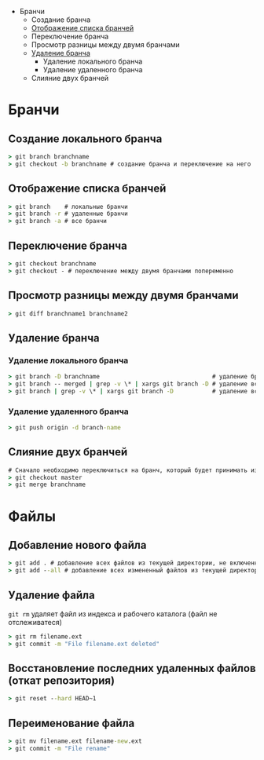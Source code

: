 * Бранчи
  * Создание бранча
  * [Отображение списка бранчей](#отображение-списка-бранчей)
  * Переключение бранча
  * Просмотр разницы между двумя бранчами
  * [Удаление бранча](#удаление-бранча)
    * Удаление локального бранча
    * Удаление удаленного бранча 
  * Слияние двух бранчей  
# Бранчи
## Создание локального бранча
```cmd
> git branch branchname
> git checkout -b branchname # создание бранча и переключение на него
```
## Отображение списка бранчей
```cmd
> git branch    # локальные бранчи
> git branch -r # удаленные бранчи
> git branch -a # все бранчи
```
## Переключение бранча
```cmd
> git checkout branchname
> git checkout - # переключение между двумя бранчами попеременно
```
## Просмотр разницы между двумя бранчами
```cmd
> git diff branchname1 branchname2
```

## Удаление бранча
### Удаление локального бранча
```cmd
> git branch -D branchname                                # удаление бранча по имени
> git branch -- merged | grep -v \* | xargs git branch -D # удаление всех слитых бранчей
> git branch | grep -v \* | xargs git branch -D           # удаление всех бранчей
```
### Удаление удаленного бранча
```cmd
> git push origin -d branch-name
```
## Слияние двух бранчей
```cmd
# Сначало необходимо переключиться на бранч, который будет принимать изменения.
> git checkout master
> git merge branchname
```
# Файлы
## Добавление нового файла
```cmd
> git add . # добавление всех файлов из текущей директории, не включенных в .gitignore
> git add --all # добавление всех измененный файлов из текущей директории и поддерикторий, не включенных в .gitignore
```
## Удаление файла
`git rm` удаляет файл из индекса и рабочего каталога (файл не отслеживатеся)
```cmd
> git rm filename.ext
> git commit -m "File filename.ext deleted"
```
## Восстановление последних удаленных файлов (откат репозитория)
```cmd
> git reset --hard HEAD~1
```
## Переименование файла
```cmd
> git mv filename.ext filename-new.ext
> git commit -m "File rename"
```
